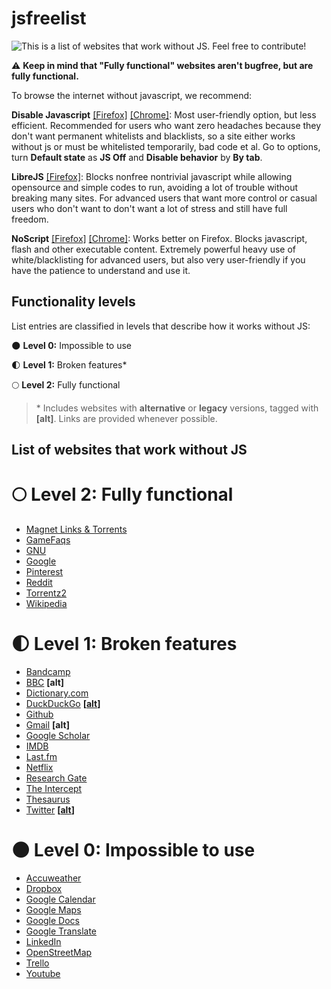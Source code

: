 
# jsfreelist

![This is a list of websites that work without JS. Feel free to contribute!](https://files.catbox.moe/3s3fm7.jpg)

:warning: **Keep in mind that "Fully functional" websites aren't bugfree, but are fully functional.**

To browse the internet without javascript, we recommend:

**Disable Javascript** [[Firefox]](https://addons.mozilla.org/en-US/firefox/addon/disable-javascript/) [[Chrome]](https://chrome.google.com/webstore/detail/disable-javascript/jfpdlihdedhlmhlbgooailmfhahieoem): Most user-friendly option, but less efficient. Recommended for users who want zero headaches because they don't want permanent whitelists and blacklists, so a site either works without js or must be whitelisted temporarily, bad code et al. Go to options, turn **Default state** as **JS Off** and **Disable behavior** by **By tab**.

**LibreJS** [[Firefox]](https://www.gnu.org/software/librejs/): Blocks nonfree nontrivial javascript while allowing opensource and simple codes to run, avoiding a lot of trouble without breaking many sites. For advanced users that want more control or casual users who don't want to don't want a lot of stress and still have full freedom.

**NoScript** [[Firefox]](https://addons.mozilla.org/en-US/firefox/addon/noscript/) [[Chrome]](https://chrome.google.com/webstore/detail/noscript/doojmbjmlfjjnbmnoijecmcbfeoakpjm): Works better on Firefox. Blocks javascript, flash and other executable content. Extremely powerful heavy use of white/blacklisting for advanced users, but also very user-friendly if you have the patience to understand and use it.

## Functionality levels

List entries are classified in levels that describe how it works without JS:

:new_moon: **Level 0:** Impossible to use

:first_quarter_moon: **Level 1:** Broken features*

:full_moon: **Level 2:** Fully functional

>\* Includes websites with **alternative** or **legacy** versions, tagged with **[alt]**. Links are provided whenever possible.

## List of websites that work without JS

# :full_moon: Level 2: Fully functional

* [Magnet Links & Torrents](https://www.btsay.org/)
* [GameFaqs](https://gamefaqs.gamespot.com/)
* [GNU](http://gnu.org)
* [Google](https://www.google.com/)
* [Pinterest](https://www.pinterest.co.uk/)
* [Reddit](http://reddit.com)
* [Torrentz2](https://torrentz2.eu/)
* [Wikipedia](http://wikipedia.org)

# :first_quarter_moon: Level 1: Broken features

* [Bandcamp](https://bandcamp.com/)
* [BBC](https://www.bbc.com/) **[alt]**
* [Dictionary.com](https://www.dictionary.com/)
* [DuckDuckGo](https://duckduckgo.com/) **[[alt](https://duckduckgo.com/html)]**
* [Github](http://github.com)
* [Gmail](http://gmail.com)  **[alt]**
* [Google Scholar](https://scholar.google.com)
* [IMDB](https://www.imdb.com/)
* [Last.fm](http://last.fm)
* [Netflix](https://www.netflix.com/)
* [Research Gate](https://www.researchgate.net)
* [The Intercept](https://theintercept.com)
* [Thesaurus](https://thesaurus.com/)
* [Twitter](http://twitter.com) **[[alt](http://mobile.twitter.com/)]**

# :new_moon: Level 0: Impossible to use

* [Accuweather](https://www.accuweather.com/)
* [Dropbox](https://www.dropbox.com/)
* [Google Calendar](https://calendar.google.com/)
* [Google Maps](http://maps.google.com)
* [Google Docs](https://docs.google.com/)
* [Google Translate](http://translate.google.com)
* [LinkedIn](https://www.linkedin.com)
* [OpenStreetMap](https://www.openstreetmap.org/)
* [Trello](http://trello.com)
* [Youtube](http://youtube.com)

